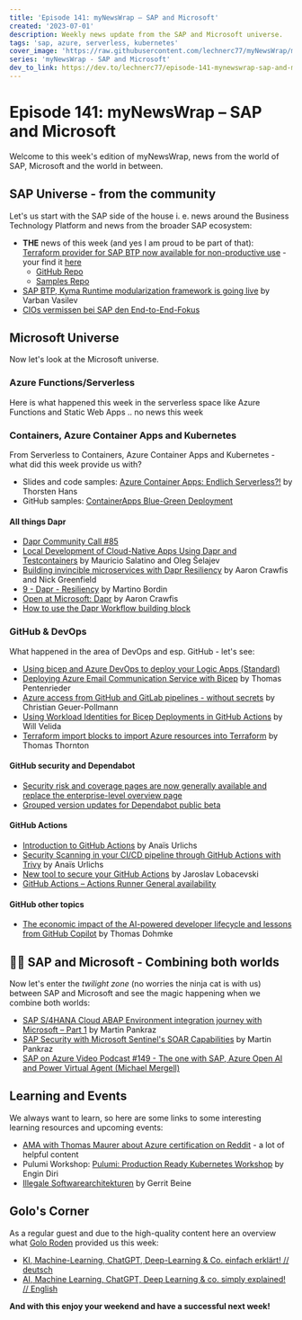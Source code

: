 ```yaml
---
title: 'Episode 141: myNewsWrap – SAP and Microsoft'
created: '2023-07-01'
description: Weekly news update from the SAP and Microsoft universe.
tags: 'sap, azure, serverless, kubernetes'
cover_image: 'https://raw.githubusercontent.com/lechnerc77/myNewsWrap/main/episodes/cover-images/episode141small.png'
series: 'myNewsWrap - SAP and Microsoft'
dev_to_link: https://dev.to/lechnerc77/episode-141-mynewswrap-sap-and-microsoft-55o0
---
```


# Episode 141: myNewsWrap – SAP and Microsoft

Welcome to this week's edition of myNewsWrap, news from the world of SAP, Microsoft and the world in between.

## SAP Universe - from the community

Let's us start with the SAP side of the house i. e. news around the Business Technology Platform and news from the broader SAP ecosystem:

* **THE** news of this week (and yes I am proud to be part of that): [Terraform provider for SAP BTP now available for non-productive use](https://blogs.sap.com/2023/06/26/terraform-provider-for-sap-btp-now-available-for-non-productive-use/) - your find it [here](https://registry.terraform.io/providers/SAP/btp/latest)
  * [GitHub Repo](https://github.com/SAP/terraform-provider-btp)
  * [Samples Repo](https://github.com/SAP-samples/btp-terraform-samples)
* [SAP BTP, Kyma Runtime modularization framework is going live](https://blogs.sap.com/2023/06/29/sap-btp-kyma-runtime-modularization-framework-is-going-live/) by Varban Vasilev
* [CIOs vermissen bei SAP den End-to-End-Fokus](https://www.datacenter-insider.de/dsag-roundtable-sap-kritik-a-b9dae2e90a2c94407e6cfd280687120a/)

## Microsoft Universe

Now let's look at the Microsoft universe.

### Azure Functions/Serverless

Here is what happened this week in the serverless space like Azure Functions and Static Web Apps .. no news this week


### Containers, Azure Container Apps and Kubernetes

From Serverless to Containers, Azure Container Apps and Kubernetes - what did this week provide us with?

* Slides and code samples: [Azure Container Apps: Endlich Serverless?!](https://www.thinktecture.com/contributions/azure-container-apps-endlich-serverless/) by Thorsten Hans
* GitHub samples: [ContainerApps Blue-Green Deployment](https://github.com/Azure-Samples/containerapps-blue-green)

#### All things Dapr

* [Dapr Community Call #85](https://youtu.be/ZrYd56PSkwc)
* [Local Development of Cloud-Native Apps Using Dapr and Testcontainers](https://youtu.be/7-VbganahZQ) by Mauricio Salatino and Oleg Šelajev
* [Building invincible microservices with Dapr Resiliency](https://youtu.be/Qz89SAZ98w4) by Aaron Crawfis and Nick Greenfield
* [9 - Dapr - Resiliency](https://www.linkedin.com/pulse/9-dapr-resiliency-martino-bordin%3FtrackingId=4qZB5MxcDgOyIZ27bAai%252FQ%253D%253D/?trackingId=4qZB5MxcDgOyIZ27bAai%2FQ%3D%3D) by Martino Bordin
* [Open at Microsoft: Dapr](https://techcommunity.microsoft.com/t5/azure-developer-community-blog/open-at-microsoft-dapr/ba-p/3857064) by Aaron Crawfis
* [How to use the Dapr Workflow building block](https://youtu.be/ZjVev6Q7pdg)

### GitHub & DevOps

What happened in the area of DevOps and esp. GitHub - let's see:

* [Using bicep and Azure DevOps to deploy your Logic Apps (Standard)](https://youtu.be/Tw0scX2K8J0)
* [Deploying Azure Email Communication Service with Bicep](https://medium.com/medialesson/deploying-azure-email-communication-service-with-bicep-e52954c47b7) by Thomas Pentenrieder
* [Azure access from GitHub and GitLab pipelines - without secrets](https://techcommunity.microsoft.com/t5/fasttrack-for-azure/azure-access-from-github-and-gitlab-pipelines-without-secrets/ba-p/3858885) by Christian Geuer-Pollmann
* [Using Workload Identities for Bicep Deployments in GitHub Actions](https://dev.to/willvelida/using-workload-identities-for-bicep-deployments-in-github-actions-5ebe) by Will Velida
* [Terraform import blocks to import Azure resources into Terraform](https://thomasthornton.cloud/2023/06/27/terraform-import-blocks-to-import-azure-resources-into-terraform/) by Thomas Thornton

#### GitHub security and Dependabot

* [Security risk and coverage pages are now generally available and replace the enterprise-level overview page](https://github.blog/changelog/2023-06-29-security-risk-and-coverage-pages-are-now-generally-available-and-replace-the-enterprise-level-overview-page/)
* [Grouped version updates for Dependabot public beta](https://github.blog/changelog/2023-06-30-grouped-version-updates-for-dependabot-public-beta/)

#### GitHub Actions

* [Introduction to GitHub Actions](https://youtu.be/Szykgp7yl4s) by Anaïs Urlichs
* [Security Scanning in your CI/CD pipeline through GitHub Actions with Trivy](https://youtu.be/GGWinWTHqCY) by Anaïs Urlichs
* [New tool to secure your GitHub Actions](https://github.blog/2023-06-26-new-tool-to-secure-your-github-actions/) by Jaroslav Lobacevski
* [GitHub Actions – Actions Runner General availability](https://github.blog/changelog/2023-06-30-github-actions-actions-runner-general-availability/)

#### GitHub other topics

* [The economic impact of the AI-powered developer lifecycle and lessons from GitHub Copilot](https://github.blog/2023-06-27-the-economic-impact-of-the-ai-powered-developer-lifecycle-and-lessons-from-github-copilot/) by Thomas Dohmke

## 🐱‍👤 SAP and Microsoft - Combining both worlds

Now let's enter the *twilight zone* (no worries the ninja cat is with us) between SAP and Microsoft and see the magic happening when we combine both worlds:

* [SAP S/4HANA Cloud ABAP Environment integration journey with Microsoft – Part 1](https://blogs.sap.com/2023/06/30/sap-s-4hana-cloud-abap-environment-integration-journey-with-microsoft-part-1/) by Martin Pankraz
* [SAP Security with Microsoft Sentinel's SOAR Capabilities](https://youtu.be/b-AZnR-nQpg) by Martin Pankraz
* [SAP on Azure Video Podcast  #149 - The one with SAP, Azure Open AI and Power Virtual Agent (Michael Mergell)](https://youtu.be/IO1cNyAJcYI)

## Learning and Events

We always want to learn, so here are some links to some interesting learning resources and upcoming events:

* [AMA with Thomas Maurer about Azure certification on Reddit](https://www.reddit.com/r/AzureCertification/comments/14f2ej3/im_thomas_maurer_microsoft_certified_trainer_mct/) - a lot of helpful content
* Pulumi Workshop: [Pulumi: Production Ready Kubernetes Workshop](https://github.com/dirien/pulumi-production-ready-kubernetes) by Engin Diri
* [Illegale Softwarearchitekturen](https://www.innoq.com/de/articles/2023/06/illegale-softwarearchitekturen/) by Gerrit Beine

## Golo's Corner

As a regular guest and due to the high-quality content here an overview what [Golo Roden](https://twitter.com/goloroden) provided us this week:

* [KI, Machine-Learning, ChatGPT, Deep-Learning & Co. einfach erklärt! // deutsch](https://youtu.be/CY5wp7-uh6Y)
* [AI, Machine Learning, ChatGPT, Deep Learning & co. simply explained! // English](https://youtu.be/HfPPKY3SgTk)

**And with this enjoy your weekend and have a successful next week!**
